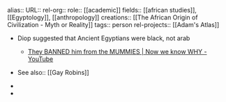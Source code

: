 alias::
URL::
rel-org::
role:: [[academic]]
fields:: [[african studies]], [[Egyptology]], [[anthropology]]
creations:: [[The African Origin of Civilization - Myth or Reality]]
tags:: person
rel-projects:: [[Adam's Atlas]]


- Diop suggested that Ancient Egyptians were black, not arab
	- [They BANNED him from the MUMMIES | Now we know WHY - YouTube](https://www.youtube.com/watch?v=DFNrKvRYq_w)
- See also:: [[Gay Robins]]
-

-